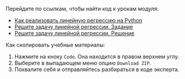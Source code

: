 Перейдите по ссылкам, чтобы найти код к урокам модуля:
- [Как реализовать линейную регрессию на Python](https://github.com/Eduson-DataScience/DataScience/blob/main/Linear%20regression/lr_practice_final.ipynb)
- [Решите задачу линейной регрессии. Задание](https://github.com/Eduson-DataScience/DataScience/blob/main/Linear%20regression/lr_hw_task.ipynb)
- [Решите задачу линейной регрессии. Решение](https://github.com/Eduson-DataScience/DataScience/blob/main/Linear%20regression/lr_hw_final.ipynb)


Как скопировать учебные материалы:
1. Нажмите на кноку <code>Code</code>. Она находится в правом верхнем углу.
2. Выберите в выпадающем меню опцию <code>Download ZIP</code>.
3. Похвалите себя и отправляйтесь разбираться в коде эксперта.

